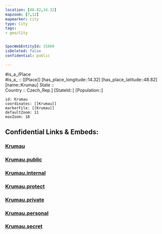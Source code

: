 ```yaml
---
location: [48.82,14.32] 
mapzoom: [7,12] 
mapmarker: city 
type: City
tags:
- geo/City


SpocWebEntityId: 31669
isDeleted: false
confidential: public

---
```

#is_a_/Place  
#is_a_ :: [[Place]] 
[has_place_longitude::14.32] 
[has_place_latitude::48.82] 
[name::Krumau] 
State ::  
Country :: Czech_Rep.] 
[StateId::] 
[Population::] 



```leaflet
id: Krumau
coordinates: [[Krumau]] 
markerFile: [[Krumau]] 
defaultZoom: 11 
maxZoom: 18
```


## Confidential Links & Embeds: 

### [Krumau](/_Standards/Earth/Continent/Europe/Europe~Central/Czech_Republic/regions~Czech_Republic/Jihočeský/City/Krumau.md) 

### [Krumau.public](/_public/Earth/Continent/Europe/Europe~Central/Czech_Republic/regions~Czech_Republic/Jihočeský/City/Krumau.public.md) 

### [Krumau.internal](/_internal/Earth/Continent/Europe/Europe~Central/Czech_Republic/regions~Czech_Republic/Jihočeský/City/Krumau.internal.md) 

### [Krumau.protect](/_protect/Earth/Continent/Europe/Europe~Central/Czech_Republic/regions~Czech_Republic/Jihočeský/City/Krumau.protect.md) 

### [Krumau.private](/_private/Earth/Continent/Europe/Europe~Central/Czech_Republic/regions~Czech_Republic/Jihočeský/City/Krumau.private.md) 

### [Krumau.personal](/_personal/Earth/Continent/Europe/Europe~Central/Czech_Republic/regions~Czech_Republic/Jihočeský/City/Krumau.personal.md) 

### [Krumau.secret](/_secret/Earth/Continent/Europe/Europe~Central/Czech_Republic/regions~Czech_Republic/Jihočeský/City/Krumau.secret.md)

